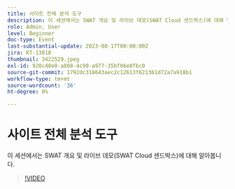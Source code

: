```yaml
---
title: 사이트 전체 분석 도구
description: 이 세션에서는 SWAT 개요 및 라이브 데모(SWAT Cloud 샌드박스)에 대해 알아봅니다
role: Admin, User
level: Beginner
doc-type: Event
last-substantial-update: 2023-08-17T00:00:00Z
jira: KT-13818
thumbnail: 3422529.jpeg
exl-id: 920c48e0-a808-4c99-a977-35bf06e0fbc0
source-git-commit: 1792dc318643aec2c12613f621361d72a7a918b1
workflow-type: tm+mt
source-wordcount: '36'
ht-degree: 0%

---
```


# 사이트 전체 분석 도구

이 세션에서는 SWAT 개요 및 라이브 데모(SWAT Cloud 샌드박스)에 대해 알아봅니다.

>[!VIDEO](https://video.tv.adobe.com/v/3422529/?learn=on)
